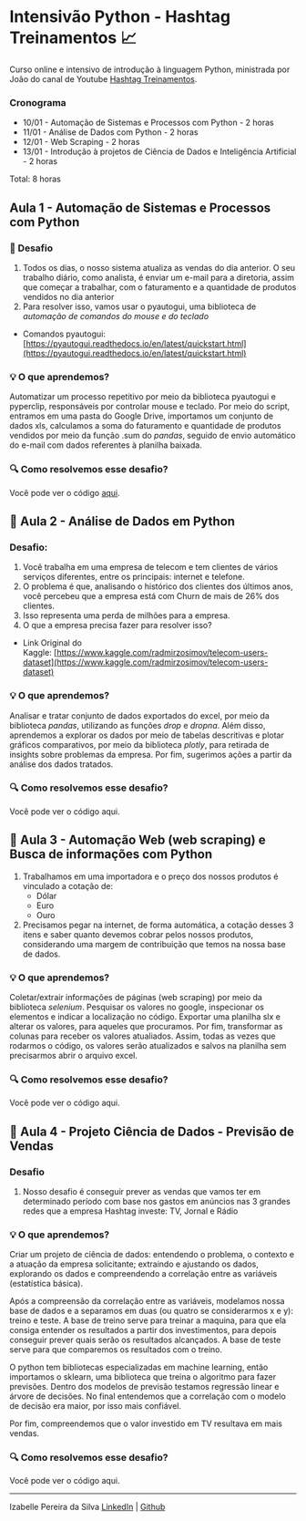# Intensivão Python - Hashtag Treinamentos :chart_with_upwards_trend:

Curso online e intensivo de introdução à linguagem Python, ministrada por João do canal de Youtube [Hashtag Treinamentos](https://www.youtube.com/c/HashtagTreinamentos).

### Cronograma

- 10/01 - Automação de Sistemas e Processos com Python - 2 horas
- 11/01 - Análise de Dados com Python - 2 horas
- 12/01 - Web Scraping - 2 horas
- 13/01 - Introdução à projetos de Ciência de Dados e Inteligência Artificial - 2 horas

Total: 8 horas


## Aula 1 - Automação de Sistemas e Processos com Python

### :round_pushpin: Desafio

1. Todos os dias, o nosso sistema atualiza as vendas do dia anterior. O seu trabalho diário, como analista, é enviar um e-mail para a diretoria, assim que começar a trabalhar, com o faturamento e a quantidade de produtos vendidos no dia anterior
2. Para resolver isso, vamos usar o pyautogui, uma biblioteca de *automação de comandos do mouse e do teclado*
- Comandos pyautogui: [https://pyautogui.readthedocs.io/en/latest/quickstart.html](https://pyautogui.readthedocs.io/en/latest/quickstart.html)

### :bulb: O que aprendemos?
Automatizar um processo repetitivo por meio da biblioteca pyautogui e pyperclip, responsáveis por controlar mouse e teclado. Por meio do script, entramos em uma pasta do Google Drive, importamos um conjunto de dados xls, calculamos a soma do faturamento e quantidade de produtos vendidos por meio da função .sum do _pandas_, seguido de envio automático do e-mail com dados referentes à planilha baixada.

### :mag: Como resolvemos esse desafio?
Você pode ver o código [aqui](https://github.com/silvaizabelle/intensivo-python-hashtag/blob/main/aula-1-automacao.ipynb).


## :round_pushpin: Aula 2 - Análise de Dados em Python

### Desafio:

1. Você trabalha em uma empresa de telecom e tem clientes de vários serviços diferentes, entre os principais: internet e telefone.
2. O problema é que, analisando o histórico dos clientes dos últimos anos, você percebeu que a empresa está com Churn de mais de 26% dos clientes.
3. Isso representa uma perda de milhões para a empresa.
4. O que a empresa precisa fazer para resolver isso?

- Link Original do Kaggle: [https://www.kaggle.com/radmirzosimov/telecom-users-dataset](https://www.kaggle.com/radmirzosimov/telecom-users-dataset)

### :bulb: O que aprendemos?
Analisar e tratar conjunto de dados exportados do excel, por meio da biblioteca _pandas_, utilizando as funções _drop_ e _dropna_. Além disso, aprendemos a explorar os dados por meio de tabelas descritivas e plotar gráficos comparativos, por meio da biblioteca _plotly_, para retirada de insights sobre problemas da empresa. Por fim, sugerimos ações a partir da análise dos dados tratados.

### :mag: Como resolvemos esse desafio?
Você pode ver o código aqui.

## :round_pushpin: Aula 3 - Automação Web (web scraping) e Busca de informações com Python

1. Trabalhamos em uma importadora e o preço dos nossos produtos é vinculado a cotação de:
    - Dólar
    - Euro
    - Ouro
2. Precisamos pegar na internet, de forma automática, a cotação desses 3 itens e saber quanto devemos cobrar pelos nossos produtos, considerando uma margem de contribuição que temos na nossa base de dados.

### :bulb: O que aprendemos?
Coletar/extrair informações de páginas (web scraping) por meio da biblioteca _selenium_. Pesquisar os valores no google, inspecionar os elementos e indicar a localização no código. Exportar uma planilha slx e alterar os valores, para aqueles que procuramos. Por fim, transformar as colunas para receber os valores atualiados.  Assim, todas as vezes que rodarmos o código, os valores serão atualizados e salvos na planilha sem precisarmos abrir o arquivo excel.

### :mag: Como resolvemos esse desafio?
Você pode ver o código aqui.


## :round_pushpin: Aula 4 - Projeto Ciência de Dados - Previsão de Vendas

### Desafio

1. Nosso desafio é conseguir prever as vendas que vamos ter em determinado período com base nos gastos em anúncios nas 3 grandes redes que a empresa Hashtag investe: TV, Jornal e Rádio

### :bulb: O que aprendemos?

Criar um projeto de ciência de dados: entendendo o problema, o contexto e a atuação da empresa solicitante; extraindo e ajustando os dados, explorando os dados e compreendendo a correlação entre as variáveis (estatística básica). 

Após a compreensão da correlação entre as variáveis, modelamos nossa base de dados e a separamos em duas (ou quatro se considerarmos x e y): treino e teste. A base de treino serve para treinar a maquina, para que ela consiga entender os resultados a partir dos investimentos, para depois conseguir prever quais serão os resultados alcançados. A base de teste serve para que comparemos os resultados com o treino. 

O python tem bibliotecas especializadas em machine learning, então importamos o sklearn, uma biblioteca que treina o algoritmo para fazer previsões. Dentro dos modelos de previsão testamos regressão linear e árvore de decisões. No final entendemos que a correlação com o modelo de decisão era maior, por isso mais confiável.

Por fim, compreendemos que o valor investido em TV resultava em mais vendas.

### :mag: Como resolvemos esse desafio?
Você pode ver o código aqui.

_______________________________________


Izabelle Pereira da Silva
[LinkedIn](https://www.linkedin.com/in/silvaizabelle/) | [Github](https://github.com/silvaizabelle) 

